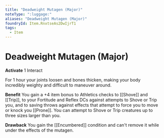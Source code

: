 ```yaml
---
title: "Deadweight Mutagen (Major)"
noteType: ":luggage:"
aliases: "Deadweight Mutagen (Major)"
foundryId: Item.RnxtseAs2DwIjrT1
tags:
  - Item
---
```


# Deadweight Mutagen (Major)

**Activate** 1 Interact

For 1 hour your joints loosen and bones thicken, making your body incredibly weighty and difficult to maneuver around.

**Benefit** You gain a +4 item bonus to Athletics checks to [[Shove]] and [[Trip]], to your Fortitude and Reflex DCs against attempts to Shove or Trip you, and to saving throws against effects that attempt to force you to move or knock you [[Prone]]. You can attempt to Shove or Trip creatures up to three sizes larger than you.

**Drawback** You gain the [[Encumbered]] condition and can't remove it while under the effects of the mutagen.


